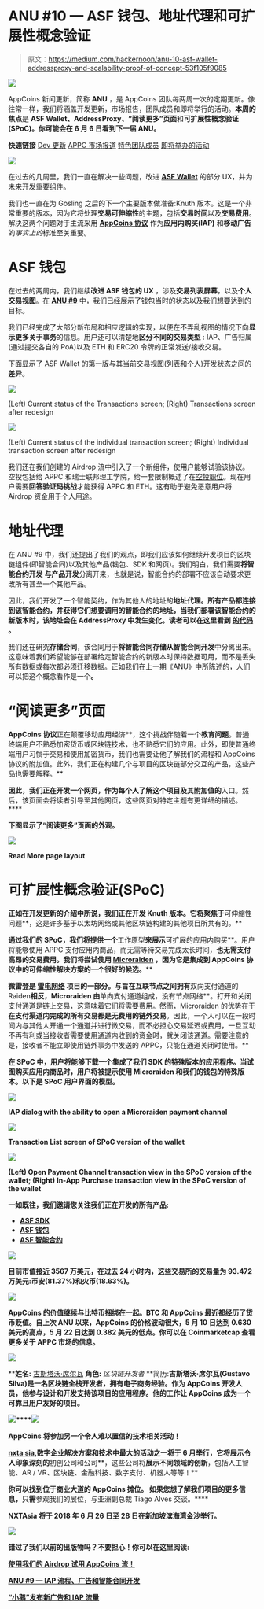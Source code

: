 # ANU #10 — ASF 钱包、地址代理和可扩展性概念验证

> 原文：<https://medium.com/hackernoon/anu-10-asf-wallet-addressproxy-and-scalability-proof-of-concept-53f105f9085>

![](img/e20e9f3a0815c8266ccfe8432ead7b82.png)

AppCoins 新闻更新，简称 **ANU** ，是 AppCoins 团队每两周一次的定期更新。像往常一样，我们将涵盖开发更新，市场报告，团队成员和即将举行的活动。**本周的焦点**是 **ASF Wallet、AddressProxy、“阅读更多”页面**和**可扩展性概念验证(SPoC)。你可能会在 6 月 6 日看到下一届 ANU。**

**快速链接** [Dev 更新](#4095)
[APPC 市场报道](#9106)
[特色团队成员](#a321)
[即将举办的活动](#163f)

![](img/2b13db65b355e0fc23215c6a31c6b189.png)

在过去的几周里，我们一直在解决一些问题，改进 [**ASF Wallet**](https://play.google.com/store/apps/details?id=com.asfoundation.wallet) 的部分 UX，并为未来开发重要组件。

我们也一直在为 Gosling 之后的下一个主要版本做准备:Knuth 版本。这是一个非常重要的版本，因为它将处理**交易可伸缩性**的主题，包括**交易时间**以及**交易费用**。解决这两个问题对于主流采用 [**AppCoins 协议**](https://appstorefoundation.org) 作为**应用内购买(IAP)** 和**移动广告**的*事实上的*标准至关重要。

# ASF 钱包

在过去的两周内，我们继续**改进 ASF 钱包的 UX** ，涉及**交易列表屏幕**，以及**个人交易视图**。在 [**ANU #9**](/@appcoins/anu-9-iap-flow-advertising-and-smart-contract-development-d08749fb6526) 中，我们已经展示了钱包当时的状态以及我们想要达到的目标。

我们已经完成了大部分新布局和相应逻辑的实现，以便在不弄乱视图的情况下向**显示更多关于事务**的信息。用户还可以清楚地**区分不同的交易类型** : IAP、广告归属(通过提交各自的 PoA)以及 ETH 和 ERC20 令牌的正常发送/接收交易。

下面显示了 ASF Wallet 的第一版与其当前交易视图(列表和个人)开发状态之间的**差异**。

![](img/ca1190faf5d73d87046aa2b992465bbe.png)

(Left) Current status of the Transactions screen; (Right) Transactions screen after redesign

![](img/3c410bc06a8d598435c855ebf66dd327.png)

(Left) Current status of the individual transaction screen; (Right) Individual transaction screen after redesign

我们还在我们创建的 Airdrop 流中引入了一个新组件，使用户能够试验该协议。空投包括给 APPC 和瑞士联邦理工学院，给一套限制概述了在[空投职位](/@appcoins/try-out-the-appcoins-flows-with-our-airdrop-7ce7f4b968f8)。现在用户需要**回答验证码挑战**才能获得 APPC 和 ETH。这有助于避免恶意用户将 Airdrop 资金用于个人用途。

# 地址代理

在 ANU #9 中，我们还提出了我们的观点，即我们应该如何继续开发项目的区块链组件(即智能合同)以及其他产品(钱包、SDK 和网页)。我们明白，我们需要**将智能合约开发** **与产品开发**分离开来，也就是说，智能合约的部署不应该自动要求更改所有甚至一个其他产品。

因此，我们开发了一个智能契约，作为其他人的地址的**地址代理。所有产品都连接到该智能合约，并获得它们想要调用的智能合约的地址，当我们部署该智能合约的新版本时，该地址会在 **AddressProxy** 中发生变化。读者可以在这里看到 [**的代码**](https://github.com/AppStoreFoundation/asf-contracts/blob/master/deploy/contracts/AddressProxy.sol) 。**

我们还在研究**存储合同**，该合同用于**将智能合同存储从智能合同开发**中分离出来。这意味着我们希望能够在部署给定智能合约的新版本时保持数据可用，而不是丢失所有数据或每次都必须迁移数据。正如我们在上一期《ANU》中所陈述的，人们可以把这个概念看作是一个[](https://github.com/ethereum/EIPs/issues/930)**。**

# **“阅读更多”页面**

**AppCoins 协议**正在颠覆移动应用经济**，这个挑战伴随着一个**教育问题**。普通终端用户不熟悉加密货币或区块链技术，也不熟悉它们的应用。此外，即使普通终端用户习惯于交易和使用加密货币，我们也需要让他了解我们的流程和 AppCoins 协议的附加值。此外，我们正在构建几个与项目的区块链部分交互的产品，这些产品也需要解释。**

**因此，我们正在开发一个网页，作为每个人了解这个项目及其附加值的**入口。然后，该页面会将读者引导至其他网页，这些网页对特定主题有更详细的描述。****

**下图显示了“阅读更多”页面的外观。**

**![](img/7b8424d1e11d7c74135ad29c2c85dec5.png)**

**Read More page layout**

# **可扩展性概念验证(SPoC)**

**正如在开发更新的介绍中所说，我们正在开发 Knuth 版本。它将聚焦于**可伸缩性问题**，这是许多基于以太坊网络或其他区块链构建的其他项目所共有的。**

**通过我们的 SPoC，我们将提供一个**工作原型**来展示**可扩展的应用内购买**。用户将能够使用 APPC 支付应用内商品，而无需等待交易完成太长时间，**也无需支付高昂的交易费用。我们将尝试使用 [**Microraiden**](https://raiden.network/micro.html) ，因为它是集成到 AppCoins 协议中的可伸缩性解决方案的一个很好的候选。****

**微雷登是 [**雷电网络**](https://raiden.network) 项目的一部分。与旨在互联节点之间拥有**双向支付通道的 Raiden**相反，Microraiden 由**单向支付通道组成，没有节点网络**。打开和关闭支付通道是链上交易，这意味着它们将需要费用。然而，Microraiden 的优势在于**在支付渠道内完成的所有交易都是无费用的链外交易**。因此，一个人可以在一段时间内与其他人开通一个通道并进行微交易，而不必担心交易延迟或费用，一旦互动不再有利或当接收者需要使用通道内收到的资金时，就关闭该通道。需要注意的是，接收者不能立即使用链外事务中发送的 APPC，只能在通道关闭时使用。**

**在 SPoC 中，用户将能够下载一个集成了我们 SDK 的特殊版本的应用程序。当试图购买应用内商品时，用户将被提示使用 Microraiden 和我们的钱包的特殊版本。以下是 SPoC 用户界面的模型。**

**![](img/a7f4cfcf0a11832e3a8320b15e7effc7.png)**

**IAP dialog with the ability to open a Microraiden payment channel**

**![](img/b4aa89aaf1671df61abec8c4175dd4c6.png)**

**Transaction List screen of SPoC version of the wallet**

**![](img/fa0a94bf3841d4651446bd55ef8fbc71.png)**

**(Left) **Open Payment Channel** transaction view in the SPoC version of the wallet; (Right) **In-App Purchase** transaction view in the SPoC version of the wallet**

**一如既往，我们邀请您关注我们正在开发的所有产品:**

*   **[**ASF SDK**](https://github.com/AppStoreFoundation/asf-sdk)**
*   **[**ASF 钱包**](https://github.com/AppStoreFoundation/asf-wallet-android)**
*   **[**ASF 智能合约**](https://github.com/AppStoreFoundation/asf-contracts)**

**![](img/6aa6a9ec1a5ec3235dd00473d2a474a4.png)**

**目前市值接近 3567 万美元，在过去 24 小时内，这些交易所的交易量为 93.472 万美元:币安(81.37%)和火币(18.63%)。**

**![](img/9173068ab59d70c4646a84ba1319ad08.png)**

**AppCoins 的价值继续与比特币捆绑在一起。BTC 和 AppCoins 最近都经历了货币贬值。自上次 ANU 以来，AppCoins 的价格波动很大，5 月 10 日达到 0.630 美元的高点，5 月 22 日达到 0.382 美元的低点。你可以在 Coinmarketcap 查看更多关于 APPC 市场的信息。**

**![](img/75d7acca005230afb32d7876f3a13de7.png)**

****姓名:** [古斯塔沃·席尔瓦](https://www.linkedin.com/in/gustavorssilva/)
**角色:** *区块链开发者*
**简历:**古斯塔沃·席尔瓦(Gustavo Silva)是一名区块链全栈开发者，拥有电子商务经验。作为 AppCoins 开发人员，他参与设计和开发支持该项目的应用程序。他的工作让 AppCoins 成为一个可靠且用户友好的项目。**

**![](img/0016d602cab8061d71c105a1b61f39ca.png)****![](img/771e530288fceb8f50a4615f60923f01.png)**

**AppCoins 将参加另一个令人难以置信的技术相关活动！**

**[**nxta sia**](https://www.nxtasiaexpo.com/),**数字企业解决方案和技术**中最大的活动之一将于 6 月举行，它将展示令人印象深刻的**初创公司和公司**，这些公司将**展示不同领域的创新**，包括人工智能、AR / VR、区块链、金融科技、数字支付、机器人等等！**

**你可以找到位于商业大道的 AppCoins 摊位。 如果您想了解我们项目的更多信息，只需**参观我们的展位，与亚洲副总裁 Tiago Alves 交谈。****

****NXTAsia** 将于 2018 年 6 月 26 日至 28 日在新加坡滨海湾金沙举行。**

**![](img/a7ebdd6d2a89e291e0fd9e44ee51495b.png)**

**错过了我们以前的出版物吗？不要担心！你可以在这里阅读:**

**[使用我们的 Airdrop 试用 AppCoins 流！](/@appcoins/try-out-the-appcoins-flows-with-our-airdrop-7ce7f4b968f8)**

**[ANU #9 — IAP 流程、广告和智能合同开发](/@appcoins/anu-9-iap-flow-advertising-and-smart-contract-development-d08749fb6526)**

**[“小鹅”发布新广告和 IAP 流量](/@appcoins/gosling-release-with-new-advertising-and-iap-flows-6365f080b28e)**